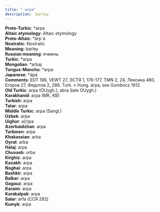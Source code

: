 ```yaml
---
title: " arpa"
description:  barley
---
```


<strong>Proto-Turkic</strong>:  *arpa<br>
<strong>Altaic etymology</strong>:  Altaic etymology<br>
<strong> Proto-Altaic</strong>:  *àrp`á<br>
<strong>Nostratic</strong>:  Nostratic<br>
<strong>Meaning</strong>:  barley<br>
<strong>Russian meaning</strong>:  ячмень<br>
<strong>Turkic</strong>:  *arpa<br>
<strong>Mongolian</strong>:  *arbaj<br>
<strong>Tungus-Manchu</strong>:  *arpa<br>
<strong>Japanese</strong>:  *àpá<br>
<strong>Comments</strong>:  EDT 198, VEWT 27, ЭСТЯ 1, 176-177, TMN 2, 24, Лексика 460, Егоров 27, Федотов 2, 286. Turk. > Hung. árpa, see Gombocz 1912.<br>
<strong>Old Turkic</strong>:  arpa (OUygh.), abra (late OUygh.)<br>
<strong>Karakhanid</strong>:  arpa (MK, KB)<br>
<strong>Turkish</strong>:  arpa<br>
<strong>Tatar</strong>:  arpa<br>
<strong>Middle Turkic</strong>:  arpa (Sangl.)<br>
<strong>Uzbek</strong>:  arpa<br>
<strong>Uighur</strong>:  a(r)pa<br>
<strong>Azerbaidzhan</strong>:  arpa<br>
<strong>Turkmen</strong>:  arpa<br>
<strong>Khakassian</strong>:  arba<br>
<strong>Oyrat</strong>:  arba<br>
<strong>Halaj</strong>:  arpa<br>
<strong>Chuvash</strong>:  orba<br>
<strong>Kirghiz</strong>:  arpa<br>
<strong>Kazakh</strong>:  arpa<br>
<strong>Noghai</strong>:  arpa<br>
<strong>Bashkir</strong>:  arpa<br>
<strong>Balkar</strong>:  arpa<br>
<strong>Gagauz</strong>:  arpa<br>
<strong>Karaim</strong>:  arpa<br>
<strong>Karakalpak</strong>:  arpa<br>
<strong>Salar</strong>:  arfa (ССЯ 292)<br>
<strong>Kumyk</strong>:  arpa<br>


